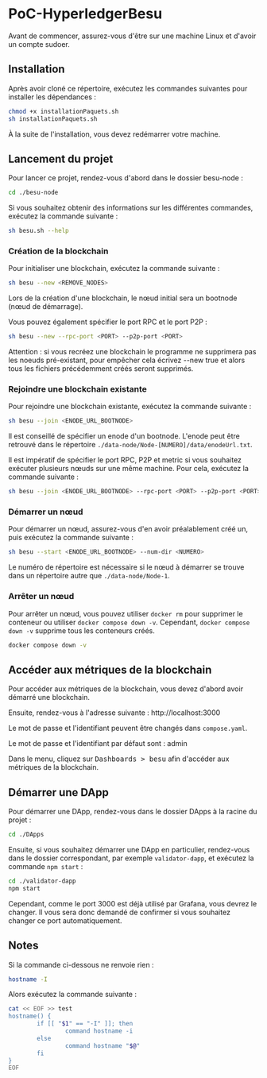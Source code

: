 # PoC-HyperledgerBesu

Avant de commencer, assurez-vous d'être sur une machine Linux
et d'avoir un compte sudoer.

## Installation

Après avoir cloné ce répertoire, exécutez les commandes suivantes pour installer les dépendances :

```bash
chmod +x installationPaquets.sh
sh installationPaquets.sh
```

À la suite de l'installation, vous devez redémarrer votre machine.

## Lancement du projet

Pour lancer ce projet, rendez-vous d'abord dans le dossier besu-node :

```bash
cd ./besu-node
```

Si vous souhaitez obtenir des informations sur les différentes commandes, exécutez la commande suivante :

```bash
sh besu.sh --help
```

### Création de la blockchain

Pour initialiser une blockchain, exécutez la commande suivante :

```bash
sh besu --new <REMOVE_NODES>
```

Lors de la création d'une blockchain, le nœud initial sera un bootnode (nœud de démarrage).

Vous pouvez également spécifier le port RPC et le port P2P :

```bash
sh besu --new --rpc-port <PORT> --p2p-port <PORT>
```

Attention : si vous recréez une blockchain le programme ne supprimera pas les noeuds pré-existant, pour empêcher cela écrivez --new true et alors tous les fichiers précédemment créés seront supprimés.

### Rejoindre une blockchain existante

Pour rejoindre une blockchain existante, exécutez la commande suivante :

```bash
sh besu --join <ENODE_URL_BOOTNODE>
```

Il est conseillé de spécifier un enode d'un bootnode. L'enode peut être retrouvé dans le répertoire `./data-node/Node-[NUMERO]/data/enodeUrl.txt`.

Il est impératif de spécifier le port RPC, P2P et metric si vous souhaitez exécuter plusieurs nœuds sur une même machine. Pour cela, exécutez la commande suivante :

```bash
sh besu --join <ENODE_URL_BOOTNODE> --rpc-port <PORT> --p2p-port <PORT> --metric-port <PORT> --num-dir <NUMERO>
```

### Démarrer un nœud

Pour démarrer un nœud, assurez-vous d'en avoir préalablement créé un, puis exécutez la commande suivante :

```bash
sh besu --start <ENODE_URL_BOOTNODE> --num-dir <NUMERO>
```

Le numéro de répertoire est nécessaire si le nœud à démarrer se trouve dans un répertoire autre que `./data-node/Node-1`.

### Arrêter un nœud

Pour arrêter un nœud, vous pouvez utiliser `docker rm` pour supprimer le conteneur ou utiliser `docker compose down -v`.
Cependant, `docker compose down -v` supprime tous les conteneurs créés.

```bash
docker compose down -v
```

## Accéder aux métriques de la blockchain

Pour accéder aux métriques de la blockchain, vous devez d'abord avoir démarré une blockchain.

Ensuite, rendez-vous à l'adresse suivante :
http://localhost:3000

Le mot de passe et l'identifiant peuvent être changés dans `compose.yaml`.

Le mot de passe et l'identifiant par défaut sont : admin

Dans le menu, cliquez sur <kbd>Dashboards > besu</kbd> afin d'accéder aux métriques de la blockchain.

## Démarrer une DApp

Pour démarrer une DApp, rendez-vous dans le dossier DApps à la racine du projet :

```bash
cd ./DApps
```

Ensuite, si vous souhaitez démarrer une DApp en particulier, rendez-vous dans le dossier correspondant, par exemple `validator-dapp`, et exécutez la commande `npm start` :

```bash
cd ./validator-dapp
npm start
```

Cependant, comme le port 3000 est déjà utilisé par Grafana, vous devrez le changer. Il vous sera donc demandé de confirmer si vous souhaitez changer ce port automatiquement.

## Notes

Si la commande ci-dessous ne renvoie rien :
```bash
hostname -I
```

Alors exécutez la commande suivante :
```bash
cat << EOF >> test
hostname() {
        if [[ "$1" == "-I" ]]; then
                command hostname -i
        else
                command hostname "$@"
        fi
}
EOF
```
